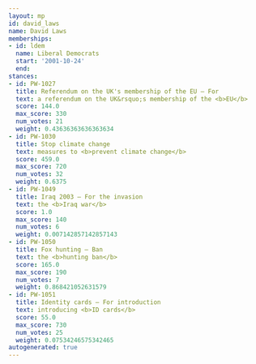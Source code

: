 ```yaml
---
layout: mp
id: david_laws
name: David Laws
memberships:
- id: ldem
  name: Liberal Democrats
  start: '2001-10-24'
  end: 
stances:
- id: PW-1027
  title: Referendum on the UK's membership of the EU — For
  text: a referendum on the UK&rsquo;s membership of the <b>EU</b>
  score: 144.0
  max_score: 330
  num_votes: 21
  weight: 0.43636363636363634
- id: PW-1030
  title: Stop climate change
  text: measures to <b>prevent climate change</b>
  score: 459.0
  max_score: 720
  num_votes: 32
  weight: 0.6375
- id: PW-1049
  title: Iraq 2003 — For the invasion
  text: the <b>Iraq war</b>
  score: 1.0
  max_score: 140
  num_votes: 6
  weight: 0.007142857142857143
- id: PW-1050
  title: Fox hunting — Ban
  text: the <b>hunting ban</b>
  score: 165.0
  max_score: 190
  num_votes: 7
  weight: 0.868421052631579
- id: PW-1051
  title: Identity cards — For introduction
  text: introducing <b>ID cards</b>
  score: 55.0
  max_score: 730
  num_votes: 25
  weight: 0.07534246575342465
autogenerated: true
---
```

